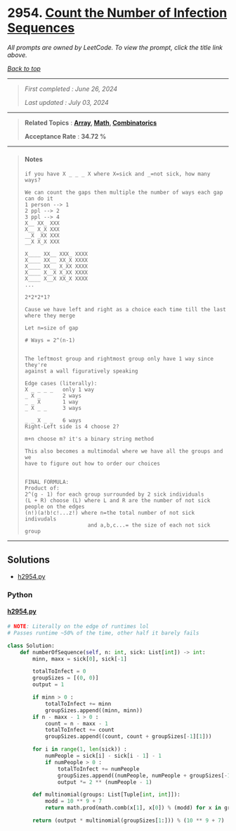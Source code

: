 # 2954. [Count the Number of Infection Sequences](<https://leetcode.com/problems/count-the-number-of-infection-sequences>)

*All prompts are owned by LeetCode. To view the prompt, click the title link above.*

*[Back to top](<../README.md>)*

------

> *First completed : June 26, 2024*
>
> *Last updated : July 03, 2024*

------

> **Related Topics** : **[Array](<by_topic/Array.md>), [Math](<by_topic/Math.md>), [Combinatorics](<by_topic/Combinatorics.md>)**
>
> **Acceptance Rate** : **34.72 %**

------

> #### Notes
> 
> ```
> if you have X _ _ _ X where X=sick and _=not sick, how many ways?
> 
> We can count the gaps then multiple the number of ways each gap can do it
> 1 person --> 1
> 2 ppl --> 2
> 3 ppl --> 4
> X__ XX_ XXX
> X__ X_X XXX
> __X _XX XXX
> __X X_X XXX
> 
> X____ XX__ XXX_ XXXX
> X____ XX__ XX_X XXXX
> X____ XX__ X_XX XXXX
> X____ X__X X_XX XXXX
> X____ X__X XX_X XXXX
> ...
> 
> 2*2*2*1?
> 
> Cause we have left and right as a choice each time till the last where they merge
> 
> Let n=size of gap
> 
> # Ways = 2^(n-1)
> 
> 
> The leftmost group and rightmost group only have 1 way since they're
> against a wall figuratively speaking
> 
> Edge cases (literally):
> X _ _ _ _   only 1 way
> _ X _       2 ways
> _ _ X       1 way
> _ X _ _     3 ways
> 
> _ _ X _ _   6 ways
> Right-Left side is 4 choose 2?
> 
> m+n choose m? it's a binary string method
> 
> This also becomes a multimodal where we have all the groups and we 
> have to figure out how to order our choices
> 
> 
> FINAL FORMULA: 
> Product of:
> 2^(g - 1) for each group surrounded by 2 sick individuals
> (L + R) choose (L) where L and R are the number of not sick people on the edges
> (n!)(a!b!c!...z!) where n=the total number of not sick indivudals 
>                     and a,b,c...= the size of each not sick group
> ```

------

## Solutions

- [h2954.py](<../my-submissions/h2954.py>)
### Python
#### [h2954.py](<../my-submissions/h2954.py>)
```Python
# NOTE: Literally on the edge of runtimes lol
# Passes runtime ~50% of the time, other half it barely fails

class Solution:
    def numberOfSequence(self, n: int, sick: List[int]) -> int:
        minn, maxx = sick[0], sick[-1]

        totalToInfect = 0
        groupSizes = [(0, 0)]
        output = 1

        if minn > 0 :
            totalToInfect += minn
            groupSizes.append((minn, minn))
        if n - maxx - 1 > 0 :
            count = n - maxx - 1
            totalToInfect += count
            groupSizes.append((count, count + groupSizes[-1][1]))

        for i in range(1, len(sick)) :
            numPeople = sick[i] - sick[i - 1] - 1
            if numPeople > 0 :
                totalToInfect += numPeople
                groupSizes.append((numPeople, numPeople + groupSizes[-1][1]))
                output *= 2 ** (numPeople - 1)

        def multinomial(groups: List[Tuple[int, int]]):
            modd = 10 ** 9 + 7
            return math.prod(math.comb(x[1], x[0]) % (modd) for x in groups)

        return (output * multinomial(groupSizes[1:])) % (10 ** 9 + 7)



```

